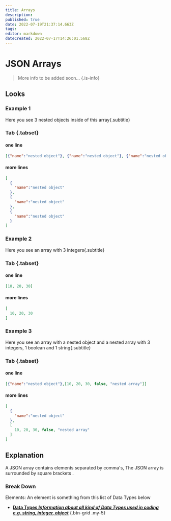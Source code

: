 ```yaml
---
title: Arrays
description: 
published: true
date: 2022-07-19T21:37:14.663Z
tags: 
editor: markdown
dateCreated: 2022-07-17T14:26:01.568Z
---
```


<h1 class="mdi mdi-code-array primary--text"> JSON Arrays</h1>

> More info to be added soon...
{.is-info}
## Looks
### Example 1
Here you see 3 nested objects inside of this array{.subtitle}


### Tab {.tabset}
#### one line
```json
[{"name":"nested object"}, {"name":"nested object"}, {"name":"nested object"}]
```
#### more lines
```json
[
  {
    "name":"nested object"
  }, 
  {
    "name":"nested object"
  }, 
  {
    "name":"nested object"
  }
]
```

### Example 2
Here you see an array with 3 integers{.subtitle}
### Tab {.tabset}
#### one line
```json
[10, 20, 30]
```
#### more lines
```json
[
  10, 20, 30
]
```
### Example 3
Here you see an array with a nested object and a nested array with 3 integers, 1 boolean and 1 string{.subtitle}
### Tab {.tabset}
#### one line
```json
[{"name":"nested object"},[10, 20, 30, false, "nested array"]]
```
#### more lines
```json
[
  {
    "name":"nested object"
  },
  [
    10, 20, 30, false, "nested array"
  ]
]
```
## Explanation
A JSON array contains elements separated by comma's, The JSON array is surrounded by square brackets <span class="mdi mdi-code-array primary--text"></span>.

### Break Down

Elements: An element is something from this list of <span class="mdi mdi-sprinkler-variant primary--text"> Data Types</span> below

- [<i class="mdi mdi-sprinkler-variant primary--text"></i> **Data Types *Information about all kind of Data Types used in coding e.g. string, integer, object***](/en/Sub-Actions/Code/Data-Types)
{.btn-grid .my-5}